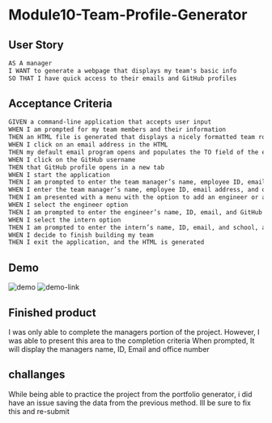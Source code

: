 # Module10-Team-Profile-Generator

## User Story

```md
AS A manager
I WANT to generate a webpage that displays my team's basic info
SO THAT I have quick access to their emails and GitHub profiles
```

## Acceptance Criteria

```md
GIVEN a command-line application that accepts user input
WHEN I am prompted for my team members and their information
THEN an HTML file is generated that displays a nicely formatted team roster based on user input
WHEN I click on an email address in the HTML
THEN my default email program opens and populates the TO field of the email with the address
WHEN I click on the GitHub username
THEN that GitHub profile opens in a new tab
WHEN I start the application
THEN I am prompted to enter the team manager’s name, employee ID, email address, and office number
WHEN I enter the team manager’s name, employee ID, email address, and office number
THEN I am presented with a menu with the option to add an engineer or an intern or to finish building my team
WHEN I select the engineer option
THEN I am prompted to enter the engineer’s name, ID, email, and GitHub username, and I am taken back to the menu
WHEN I select the intern option
THEN I am prompted to enter the intern’s name, ID, email, and school, and I am taken back to the menu
WHEN I decide to finish building my team
THEN I exit the application, and the HTML is generated
```

## Demo ##
![demo](/src/team-generator-demo.gif)
![demo-link](https://watch.screencastify.com/v/ghXC5rYouDP0feQWySXd)

## Finished product ##
I was only able to complete the managers portion of the project. However, I was able to present this area to the completion criteria
When prompted, It will display the managers name, ID, Email and office number

## challanges ##
While being able to practice the project from the portfolio generator, i did have an issue saving the data from the previous method. Ill be sure to fix this and re-submit